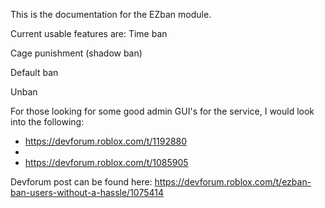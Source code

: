 This is the documentation for the EZban module.

Current usable features are:
Time ban

Cage punishment (shadow ban)

Default ban

Unban

For those looking for some good admin GUI's for the service, I would look into the following:

- https://devforum.roblox.com/t/1192880
- 
- https://devforum.roblox.com/t/1085905

Devforum post can be found here: https://devforum.roblox.com/t/ezban-ban-users-without-a-hassle/1075414

